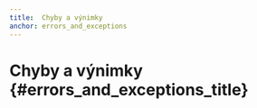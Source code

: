 ```yaml
---
title:  Chyby a výnimky
anchor: errors_and_exceptions
---
```


# Chyby a výnimky {#errors_and_exceptions_title}
